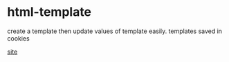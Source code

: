 # html-template
create a template then update values of template easily. templates saved in cookies

[site](https://mcprog.github.io/html-template/)
